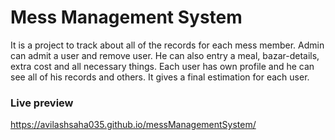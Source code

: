 # Mess Management System

It is a project to track about all of the records for each mess member. Admin can admit a user and 
remove user. He can also entry a meal, bazar-details, extra cost and all necessary things. Each 
user has own profile and he can see all of his records and others. It gives a final estimation for 
each user.


### Live preview
https://avilashsaha035.github.io/messManagementSystem/
